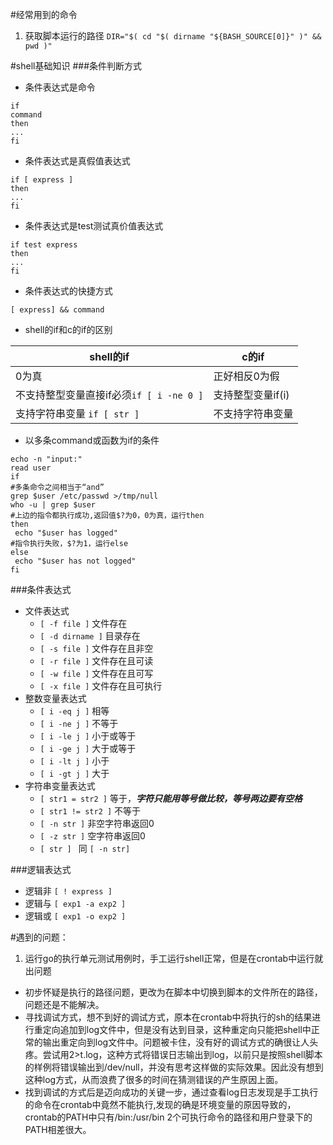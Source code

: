#经常用到的命令
1. 获取脚本运行的路径
`DIR="$( cd "$( dirname "${BASH_SOURCE[0]}" )" && pwd )"`

#shell基础知识
###条件判断方式

 + 条件表达式是命令
```shell
if
command
then
...
fi
```
 + 条件表达式是真假值表达式
```shell
if [ express ]
then
...
fi
```
 + 条件表达式是test测试真价值表达式
```shell
if test express
then
...
fi
```
 + 条件表达式的快捷方式
```shell
[ express] && command
```
 + shell的if和c的if的区别

shell的if|c的if
---------|-----
0为真|正好相反0为假
不支持整型变量直接if必须`if [ i -ne 0 ]` | 支持整型变量if(i)
支持字符串变量 `if [ str ]` | 不支持字符串变量

+ 以多条command或函数为if的条件
```shell
echo -n "input:"
read user
if
#多条命令之间相当于“and”
grep $user /etc/passwd >/tmp/null      
who -u | grep $user
#上边的指令都执行成功,返回值$?为0，0为真，运行then
then
 echo "$user has logged"
#指令执行失败，$?为1，运行else 
else                           
 echo "$user has not logged"
fi  
```
###条件表达式
+ 文件表达式
  + `[ -f file ]` 文件存在
  + `[ -d dirname ]` 目录存在
  + `[ -s file ]` 文件存在且非空
  + `[ -r file ]` 文件存在且可读
  + `[ -w file ]` 文件存在且可写
  + `[ -x file ]` 文件存在且可执行
+ 整数变量表达式
  + `[ i -eq j ]` 相等
  + `[ i -ne j ]` 不等于
  + `[ i -le j ]` 小于或等于
  + `[ i -ge j ]` 大于或等于
  + `[ i -lt j ]` 小于
  + `[ i -gt j ]` 大于
+ 字符串变量表达式
  + `[ str1 = str2 ]` 等于，***字符只能用等号做比较，等号两边要有空格***
  + `[ str1 != str2 ]` 不等于
  + `[ -n str ]` 非空字符串返回0
  + `[ -z str ]` 空字符串返回0
  + `[ str ] ` 同 `[ -n str]`

###逻辑表达式
+ 逻辑非 `[ ! express ]`
+ 逻辑与 `[ exp1 -a exp2 ]`
+ 逻辑或 `[ exp1 -o exp2 ]`

#遇到的问题：
1. 运行go的执行单元测试用例时，手工运行shell正常，但是在crontab中运行就出问题
  + 初步怀疑是执行的路径问题，更改为在脚本中切换到脚本的文件所在的路径，问题还是不能解决。
  + 寻找调试方式，想不到好的调试方式，原本在crontab中将执行的sh的结果进行重定向追加到log文件中，但是没有达到目录，这种重定向只能把shell中正常的输出重定向到log文件中。问题被卡住，没有好的调试方式的确很让人头疼。尝试用2>t.log，这种方式将错误日志输出到log，以前只是按照shell脚本的样例将错误输出到/dev/null，并没有思考这样做的实际效果。因此没有想到这种log方式，从而浪费了很多的时间在猜测错误的产生原因上面。
  + 找到调试的方式后是迈向成功的关键一步，通过查看log日志发现是手工执行的命令在crontab中竟然不能执行,发现的确是环境变量的原因导致的，crontab的PATH中只有/bin:/usr/bin 2个可执行命令的路径和用户登录下的PATH相差很大。
